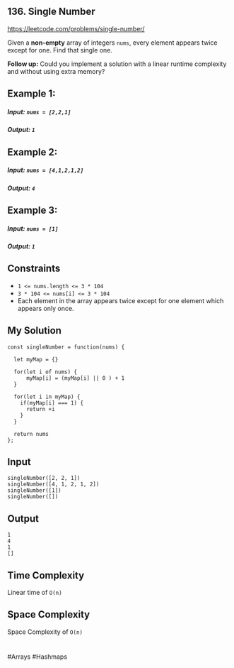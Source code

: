 ## 136. Single Number

https://leetcode.com/problems/single-number/

Given a <b>non-empty</b> array of integers `nums`, every element appears twice except for one. Find that single one.

<b>Follow up:</b> Could you implement a solution with a linear runtime complexity and without using extra memory?

## Example 1:

##### Input: `nums = [2,2,1]`
##### Output: `1`

## Example 2:

##### Input: `nums = [4,1,2,1,2]`
##### Output: `4`

## Example 3:

##### Input: `nums = [1]`
##### Output: `1`

## Constraints
- `1 <= nums.length <= 3 * 104`
- `3 * 104 <= nums[i] <= 3 * 104`
- Each element in the array appears twice except for one element which appears only once.

## My Solution 

```
const singleNumber = function(nums) {

  let myMap = {}
  
  for(let i of nums) {
      myMap[i] = (myMap[i] || 0 ) + 1
  }
  
  for(let i in myMap) {
    if(myMap[i] === 1) {
      return +i
    }
  }
  
  return nums
};
```

## Input
```
singleNumber([2, 2, 1])
singleNumber([4, 1, 2, 1, 2])
singleNumber([1])
singleNumber([])
```
## Output
```
1
4
1
[]
```
## Time Complexity

Linear time of `O(n)`

## Space Complexity

Space Complexity of `O(n)`

# 
#Arrays #Hashmaps

